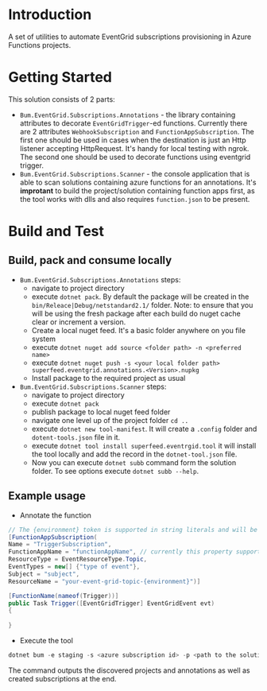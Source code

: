 # Introduction 
A set of utilities to automate EventGrid subscriptions provisioning in Azure Functions projects.

# Getting Started

This solution consists of 2 parts:
- `Bum.EventGrid.Subscriptions.Annotations` - the library containing attributes to decorate `EventGridTrigger`-ed functions.
    Currently there are 2 attributes `WebhookSubscription` and `FunctionAppSubscription`. 
    The first one should be used in cases when the destination is just an Http listener accepting HttpRequest. It's handy for local testing with ngrok.
    The second one should be used to decorate functions using eventgrid trigger.
- `Bum.EventGrid.Subscriptions.Scanner` - the console application that is able to scan solutions containing azure functions for an annotations.
    It's **improtant** to build the project/solution containing function apps first, as the tool works with dlls and also requires `function.json`
    to be present.

# Build and Test

## Build, pack and consume locally

- `Bum.EventGrid.Subscriptions.Annotations` steps:
    - navigate to project directory
    - execute `dotnet pack`. By default the package will be created in the `bin/Releace|Debug/netstandard2.1/` folder. 
      Note: to ensure that you will be using the fresh package after each build do nuget cache clear or increment a version.
    - Create a local nuget feed. It's a basic folder anywhere on you file system
    - execute `dotnet nuget add source <folder path> -n <preferred name>`
    - execute `dotnet nuget push -s <your local folder path> superfeed.eventgrid.annotations.<Version>.nupkg`
    - Install package to the required project as usual
- `Bum.EventGrid.Subscriptions.Scanner` steps:
    - navigate to project directory
    - execute `dotnet pack`
    - publish package to local nuget feed folder
    - navigate one level up of the project folder `cd ..`
    - execute `dotnet new tool-manifest`. It will create a `.config` folder and `dotent-tools.json` file in it.
    - execute `dotnet tool install superfeed.eventrgid.tool` it will install the tool locally and add the record in the `dotnet-tool.json` file.
    - Now you can execute `dotnet subb` command form the solution folder. To see options execute `dotnet subb --help`.

## Example usage

- Annotate the function
```c#
// The {environment} token is supported in string literals and will be raplaced by the tool using the supplied environment name argument
[FunctionAppSubscription(
Name = "TriggerSubscription",
FunctionAppName = "functionAppName", // currently this property supports {environment} argument, e.g my-function-app-{environment}
ResourceType = EventResourceType.Topic,
EventTypes = new[] {"type of event"},
Subject = "subject",
ResourceName = "your-event-grid-topic-{environment}")]

[FunctionName(nameof(Trigger))]
public Task Trigger([EventGridTrigger] EventGridEvent evt)
{
  
}
```

- Execute the tool

```powershell
dotnet bum -e staging -s <azure subscription id> -p <path to the solution or project folder> [optional -f *api*]
```
The command outputs the discovered projects and annotations as well as created subscriptions at the end.
